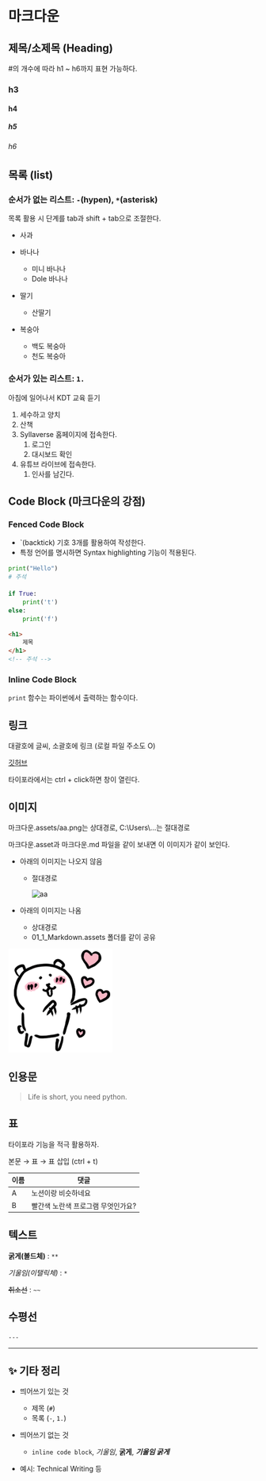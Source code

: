 # 마크다운

## 제목/소제목 (Heading)

#의 개수에 따라 h1 ~ h6까지 표현 가능하다.

### h3

#### h4

##### h5

###### h6



## 목록 (list)

### 순서가 없는 리스트: `-`(hypen), `*`(asterisk)

목록 활용 시 단계를 tab과 shift + tab으로 조절한다.

- 사과
- 바나나
  - 미니 바나나
  - Dole 바나나

- 딸기
  - 산딸기
- 복숭아
  - 백도 복숭아
  - 천도 복숭아



### 순서가 있는 리스트: `1.`

아침에 일어나서 KDT 교육 듣기

1. 세수하고 양치
2. 산책
3. Syllaverse 홈페이지에 접속한다.
   1. 로그인
   2. 대시보드 확인
4. 유튜브 라이브에 접속한다.
   1. 인사를 남긴다.



## Code Block (마크다운의 강점)

### Fenced Code Block

- `(backtick) 기호 3개를 활용하여 작성한다.
- 특정 언어를 명시하면 Syntax highlighting 기능이 적용된다.

```python
print("Hello")
# 주석

if True:
    print('t')
else:
    print('f')
```

```html
<h1>
    제목
</h1>
<!-- 주석 -->
```



### Inline Code Block

`print` 함수는 파이썬에서 출력하는 함수이다.



## 링크

대괄호에 글씨, 소괄호에 링크 (로컬 파일 주소도 O)

[깃허브](https://github.com/jupiter6676)

타이포라에서는 ctrl + click하면 창이 열린다.



## 이미지



마크다운.assets/aa.png는 상대경로, C:\Users\…는 절대경로

마크다운.asset과 마크다운.md 파일을 같이 보내면 이 이미지가 같이 보인다.

- 아래의 이미지는 나오지 않음

  - 절대경로

    ![aa](C:\Users\jupit\OneDrive\Desktop\aa.png)

- 아래의 이미지는 나옴
  - 상대경로
  - 01_1_Markdown.assets 폴더를 같이 공유

![aa](./Assets/01_1_Markdown.assets/aa.png)



## 인용문

> Life is short, you need python.



## 표

타이포라 기능을 적극 활용하자.

본문 → 표 → 표 삽입 (ctrl + t)

| 이름 | 댓글                               |
| ---- | ---------------------------------- |
| A    | 노션이랑 비슷하네요                |
| B    | 빨간색 노란색 프로그램 무엇인가요? |



## 텍스트

**굵게(볼드체)** : `**`

*기울임(이탤릭체)* : `*`

~~취소선~~ : `~~`



## 수평선

`---`

---



## ✨ 기타 정리

- 띄어쓰기 있는 것
  - 제목 (`#`)
  - 목록 (`-`, `1.`)
- 띄어쓰기 없는 것
  - `inline code block`, *기울임*, **굵게**, ***기울임 굵게***

- 예시: Technical Writing 등

